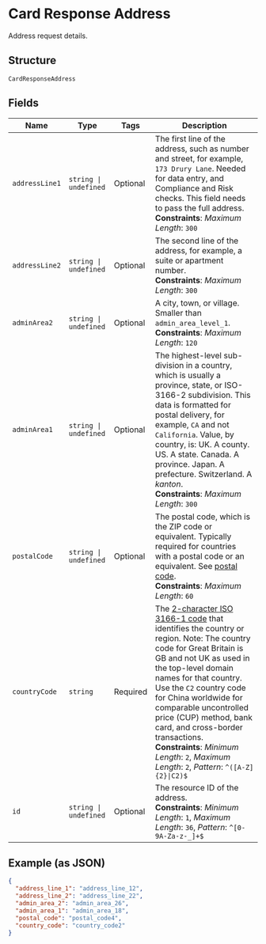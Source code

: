 
# Card Response Address

Address request details.

## Structure

`CardResponseAddress`

## Fields

| Name | Type | Tags | Description |
|  --- | --- | --- | --- |
| `addressLine1` | `string \| undefined` | Optional | The first line of the address, such as number and street, for example, `173 Drury Lane`. Needed for data entry, and Compliance and Risk checks. This field needs to pass the full address.<br>**Constraints**: *Maximum Length*: `300` |
| `addressLine2` | `string \| undefined` | Optional | The second line of the address, for example, a suite or apartment number.<br>**Constraints**: *Maximum Length*: `300` |
| `adminArea2` | `string \| undefined` | Optional | A city, town, or village. Smaller than `admin_area_level_1`.<br>**Constraints**: *Maximum Length*: `120` |
| `adminArea1` | `string \| undefined` | Optional | The highest-level sub-division in a country, which is usually a province, state, or ISO-3166-2 subdivision. This data is formatted for postal delivery, for example, `CA` and not `California`. Value, by country, is: UK. A county. US. A state. Canada. A province. Japan. A prefecture. Switzerland. A *kanton*.<br>**Constraints**: *Maximum Length*: `300` |
| `postalCode` | `string \| undefined` | Optional | The postal code, which is the ZIP code or equivalent. Typically required for countries with a postal code or an equivalent. See [postal code](https://en.wikipedia.org/wiki/Postal_code).<br>**Constraints**: *Maximum Length*: `60` |
| `countryCode` | `string` | Required | The [2-character ISO 3166-1 code](/api/rest/reference/country-codes/) that identifies the country or region. Note: The country code for Great Britain is GB and not UK as used in the top-level domain names for that country. Use the `C2` country code for China worldwide for comparable uncontrolled price (CUP) method, bank card, and cross-border transactions.<br>**Constraints**: *Minimum Length*: `2`, *Maximum Length*: `2`, *Pattern*: `^([A-Z]{2}\|C2)$` |
| `id` | `string \| undefined` | Optional | The resource ID of the address.<br>**Constraints**: *Minimum Length*: `1`, *Maximum Length*: `36`, *Pattern*: `^[0-9A-Za-z-_]+$` |

## Example (as JSON)

```json
{
  "address_line_1": "address_line_12",
  "address_line_2": "address_line_22",
  "admin_area_2": "admin_area_26",
  "admin_area_1": "admin_area_18",
  "postal_code": "postal_code4",
  "country_code": "country_code2"
}
```

